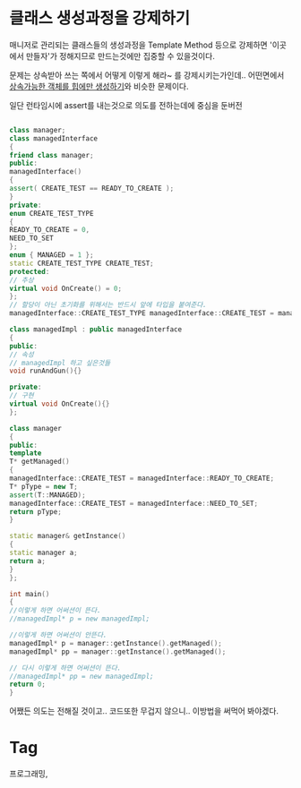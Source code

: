 클래스 생성과정을 강제하기
====================

매니저로 관리되는 클래스들의 생성과정을 Template Method 등으로 강제하면 '이곳에서 만들자'가 정해지므로 만드는것에만 집중할 수 있을것이다.

문제는 상속받아 쓰는 쪽에서 어떻게 이렇게 해라~ 를 강제시키는가인데.. 어떤면에서 [상속가능한 객체를 힙에만 생성하기](http://kldp.org/node/52494)와 비슷한 문제이다.

일단 런타임시에 assert를 내는것으로 의도를 전하는데에 중심을 둔버전

```cpp

class manager;
class managedInterface
{
friend class manager;
public:
managedInterface()
{
assert( CREATE_TEST == READY_TO_CREATE );
}
private:
enum CREATE_TEST_TYPE
{
READY_TO_CREATE = 0,
NEED_TO_SET
};
enum { MANAGED = 1 };
static CREATE_TEST_TYPE CREATE_TEST; 
protected:
// 추상
virtual void OnCreate() = 0;
};
// 할당이 아닌 초기화를 위해서는 반드시 앞에 타입을 붙여준다.
managedInterface::CREATE_TEST_TYPE managedInterface::CREATE_TEST = managedInterface::NEED_TO_SET;

class managedImpl : public managedInterface
{
public:
// 속성
// managedImpl 하고 싶은것들
void runAndGun(){}

private:
// 구현
virtual void OnCreate(){}
};

class manager
{
public:
template
T* getManaged()
{
managedInterface::CREATE_TEST = managedInterface::READY_TO_CREATE;
T* pType = new T;
assert(T::MANAGED);
managedInterface::CREATE_TEST = managedInterface::NEED_TO_SET;
return pType;
}

static manager& getInstance()
{
static manager a;
return a;
}
};

int main()
{
//이렇게 하면 어써션이 뜬다.
//managedImpl* p = new managedImpl;

//이렇게 하면 어써션이 안뜬다.
managedImpl* p = manager::getInstance().getManaged();
managedImpl* pp = manager::getInstance().getManaged();

// 다시 이렇게 하면 어써션이 뜬다.
//managedImpl* pp = new managedImpl;
return 0;
}

```

어쨌든 의도는 전해질 것이고.. 코드또한 무겁지 않으니.. 이방법을 써먹어 봐야겠다.

Tag
====
프로그래밍,